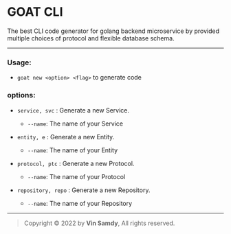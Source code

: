 # GOAT CLI
The best CLI code generator for golang backend microservice by provided multiple choices of protocol and flexible database schema.

***
### Usage:
- `goat new <option> <flag>` to generate code

### options:
- `service, svc`      : Generate a new Service.
  - `--name`: The name of your Service
  
- `entity, e`         : Generate a new Entity.
    - `--name`: The name of your Entity

- `protocol, ptc`     : Generate a new Protocol.
    - `--name`: The name of your Protocol

- `repository, repo`  : Generate a new Repository.
    - `--name`: The name of your Repository
***

> Copyright © 2022 by **Vin Samdy**, All rights reserved.
